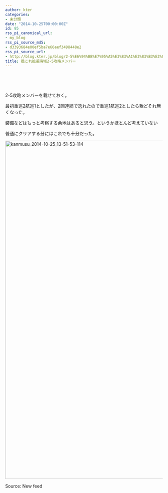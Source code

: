 ```yaml
---
author: kter
categories:
- 未分類
date: "2014-10-25T00:00:00Z"
id: 85
rss_pi_canonical_url:
- my_blog
rss_pi_source_md5:
- d3393684e00ef5ba7e66aef3498448e2
rss_pi_source_url:
- http://blog.kter.jp/blog/2-5%E6%94%BB%E7%95%A5%E3%83%A1%E3%83%B3%E3%83%90%E3%83%BC/
title: 艦これ拡張海域2-5攻略メンバー
---
```

&nbsp;

&nbsp;

2-5攻略メンバーを載せておく。

最初重巡2航巡1としたが、2回連続で逸れたので重巡1航巡2としたら殆どそれ無くなった。

装備などはもっと考察する余地はあると思う。というかほとんど考えていない

普通にクリアする分にはこれでも十分だった。

[<img class="alignnone size-full wp-image-193" src="http:&#047;&#047;img.kter.jp&#047;wp-content&#047;uploads&#047;2014&#047;10&#047;kanmusu_2014-10-25_13-51-53-114.jpg" alt="kanmusu_2014-10-25_13-51-53-114" width="920" height="1080" />](http:&#047;&#047;img.kter.jp&#047;wp-content&#047;uploads&#047;2014&#047;10&#047;kanmusu_2014-10-25_13-51-53-114.jpg)

Source: New feed